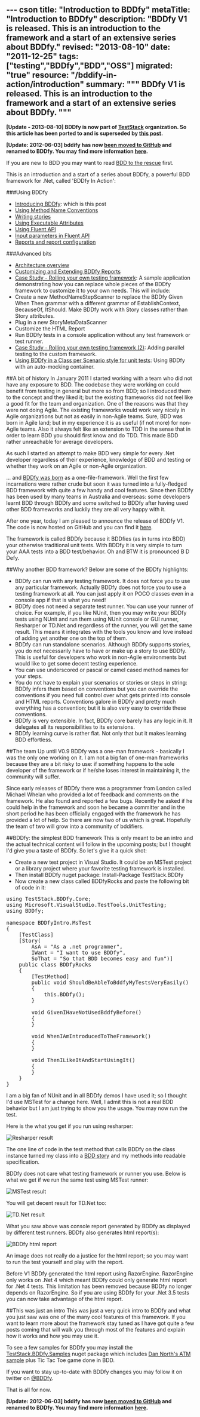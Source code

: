 --- cson
title: "Introduction to BDDfy"
metaTitle: "Introduction to BDDfy"
description: "BDDfy V1 is released. This is an introduction to the framework and a start of an extensive series about BDDfy."
revised: "2013-08-10"
date: "2011-12-25"
tags: ["testing","BDDfy","BDD","OSS"]
migrated: "true"
resource: "/bddify-in-action/introduction"
summary: """
BDDfy V1 is released. This is an introduction to the framework and a start of an extensive series about BDDfy.
"""
---
**[Update - 2013-08-10] BDDfy is now part of [TestStack](http://teststack.net) organization. So this article has been ported to and is superseded by [this post](http://docs.teststack.net/BDDfy/index.html).**

**[Update: 2012-06-03] bddify has now [been moved to GitHub][1] and renamed to BDDfy. You may find more information [here][2].**

If you are new to BDD you may want to read [BDD to the rescue][3] first.

This is an introduction and a start of a series about BDDfy, a powerful BDD framework for .Net, called 'BDDfy In Action':

###Using BDDfy
 - [Introducing BDDfy][4]: which is this post
 - [Using Method Name Conventions][5]
 - [Writing stories][6]
 - [Using Executable Attributes][7]
 - [Using Fluent API][8]
 - [Input parameters in Fluent API][9]
 - [Reports and report configuration][10]

###Advanced bits
 - [Architecture overview][11]
 - [Customizing and Extending BDDfy Reports][12]
 - [Case Study - Rolling your own testing framework][13]: A sample application demonstrating how you can replace whole pieces of the BDDfy framework to customize it to your own needs. This will include:
  - Create a new MethodNameStepScanner to replace the BDDfy Given When Then grammar with a different grammar of EstablishContext, BecauseOf, ItShould.
Make BDDfy work with Story classes rather than Story attributes.
  - Plug in a new StoryMetaDataScanner
  - Customize the HTML Report
  - Run BDDfy tests in a console application without any test framework or test runner.
 - [Case Study - Rolling your own testing framework (2)][14]: Adding parallel testing to the custom framework.
 - [Using BDDfy in a Class per Scenario style for unit tests][15]: Using BDDfy with an auto-mocking container.

##A bit of history
In January 2011 I started working with a team who did not have any exposure to BDD. The codebase they were working on could benefit from testing in general but more so from BDD; so I introduced them to the concept and they liked it; but the existing frameworks did not feel like a good fit for the team and organization. One of the reasons was that they were not doing Agile. The existing frameworks would work very nicely in Agile organizations but not as easily in non-Agile teams. Sure, BDD was born in Agile land; but in my experience it is as useful (if not more) for non-Agile teams. Also it always felt like an extension to TDD in the sense that in order to learn BDD you should first know and do TDD. This made BDD rather unreachable for average developers.

As such I started an attempt to make BDD very simple for every .Net developer regardless of their experience, knowledge of BDD and testing or whether they work on an Agile or non-Agile organization. 

... and [BDDfy was born][16] as a one-file-framework. Well the first few incarnations were rather crude but soon it was turned into a fully-fledged BDD framework with quite a few handy and cool features. Since then BDDfy has been used by many teams in Australia and overseas: some developers learnt BDD through BDDfy and some switched to BDDfy after having used other BDD frameworks and luckily they are all very happy with it. 

After one year, today I am pleased to announce the release of BDDfy V1. The code is now hosted on GitHub and you can find it [here][17].

The framework is called BDDfy because it BDDfies (as in turns into BDD) your otherwise traditional unit tests. With BDDfy it is very simple to turn your AAA tests into a BDD test/behavior. Oh and BTW it is pronounced B D Defy.

##Why another BDD framework?
Below are some of the BDDfy highlights:

 - BDDfy can run with any testing framework. It does not force you to use any particular framework. Actually BDDfy does not force you to use a testing framework at all. You can just apply it on POCO classes even in a console app if that is what you need!
 - BDDfy does not need a separate test runner. You can use your runner of choice. For example, if you like NUnit, then you may write your BDDfy tests using NUnit and run them using NUnit console or GUI runner, Resharper or TD.Net and regardless of the runner, you will get the same result. This means it integrates with the tools you know and love instead of adding yet another one on the top of them.
 - BDDfy can run standalone scenarios. Although BDDfy supports stories, you do not necessarily have to have or make up a story to use BDDfy. This is useful for developers who work in non-Agile environments but would like to get some decent testing experience.
 - You can use underscored or pascal or camel cased method names for your steps.
 - You do not have to explain your scenarios or stories or steps in string: BDDfy infers them based on conventions but you can override the conventions if you need full control over what gets printed into console and HTML reports. Conventions galore in BDDfy and pretty much everything has a convention; but it is also very easy to override these conventions.
 - BDDfy is very extensible. In fact, BDDfy core barely has any logic in it. It delegates all its responsibilities to its extensions.
 - BDDfy learning curve is rather flat. Not only that but it makes learning BDD effortless.

##The team
Up until V0.9 BDDfy was a one-man framework - basically I was the only one working on it. I am not a big fan of one-man frameworks because they are a bit risky to use: if something happens to the sole developer of the framework or if he/she loses interest in maintaining it, the community will suffer.

Since early releases of BDDfy there was a programmer from London called Michael Whelan who provided a lot of feedback and comments on the framework. He also found and reported a few bugs. Recently he asked if he could help in the framework and soon he became a committer and in the short period he has been officially engaged with the framework he has provided a lot of help. So there are now two of us which is great. Hopefully the team of two will grow into a community of bddifiers.

##BDDfy: the simplest BDD framework
This is only meant to be an intro and the actual technical content will follow in the upcoming posts; but I thought I'd give you a taste of BDDfy. So let's give it a quick shot:

 - Create a new test project in Visual Studio. It could be an MSTest project or a library project where your favorite testing framework is installed.
 - Then install BDDfy nuget package: Install-Package TestStack.BDDfy
 - Now create a new class called BDDfyRocks and paste the following bit of code in it:

<pre>
using TestStack.BDDfy.Core;
using Microsoft.VisualStudio.TestTools.UnitTesting;
using BDDfy;

namespace BDDfyIntro.MsTest
{
    [TestClass]
    [Story(
        AsA = "As a .net programmer",
        IWant = "I want to use BDDfy",
        SoThat = "So that BDD becomes easy and fun")]
    public class BDDfyRocks
    {
        [TestMethod]
        public void ShouldBeAbleToBddfyMyTestsVeryEasily()
        {
            this.BDDfy();
        }

        void GivenIHaveNotUsedBddfyBefore()
        {
        }

        void WhenIAmIntroducedToTheFramework()
        {
        }

        void ThenILikeItAndStartUsingIt()
        {
        }
    }
}
</pre>

I am a big fan of NUnit and in all BDDfy demos I have used it; so I thought I'd use MSTest for a change here. Well, I admit this is not a real BDD behavior but I am just trying to show you the usage. You may now run the test.

Here is the what you get if you run using resharper:

![Resharper result][18]

The one line of code in the test method that calls BDDfy on the class instance turned my class into a [BDD story][19] and my methods into readable specification.

BDDfy does not care what testing framework or runner you use. Below is what we get if we run the same test using MSTest runner:

![MSTest result][20]

You will get decent result for TD.Net too:

![TD.Net result][21]

What you saw above was console report generated by BDDfy as displayed by different test runners. BDDfy also generates html report(s):

![BDDfy html report][22]

An image does not really do a justice for the html report; so you may want to run the test yourself and play with the report.

Before V1 BDDfy generated the html report using RazorEngine. RazorEngine only works on .Net 4 which meant BDDfy could only generate html report for .Net 4 tests. This limitation has been removed because BDDfy no longer depends on RazorEngine. So if you are using BDDfy for your .Net 3.5 tests you can now take advantage of the html report.

##This was just an intro
This was just a very quick intro to BDDfy and what you just saw was one of the many cool features of this framework. If you want to learn more about the framework stay tuned as I have got quite a few posts coming that will walk you through most of the features and explain how it works and how you may use it.

To see a few samples for BDDfy you may install the [TestStack.BDDfy.Samples][23] nuget package which includes [Dan North's ATM sample][24] plus Tic Tac Toe game done in BDD.

If you want to stay up-to-date with BDDfy changes you may follow it on twitter on [@BDDfy][25].

That is all for now. 

**[Update: 2012-06-03] bddify has now [been moved to GitHub][26] and renamed to BDDfy. You may find more information [here][27].**


  [1]: http://teststack.github.com/TestStack.BDDfy/
  [2]: http://www.mehdi-khalili.com/bddify-moved-to-github-and-renamed-to-teststack-bddfy
  [3]: http://www.mehdi-khalili.com/bdd-to-the-rescue
  [4]: http://www.mehdi-khalili.com/bddify-in-action/introduction
  [5]: http://www.mehdi-khalili.com/bddify-in-action/method-name-conventions
  [6]: http://www.mehdi-khalili.com/bddify-in-action/story
  [7]: http://www.mehdi-khalili.com/bddify-in-action/executable-attributes
  [8]: http://www.mehdi-khalili.com/bddify-in-action/fluent-api
  [9]: http://www.mehdi-khalili.com/bddify-in-action/fluent-api-input-parameters
  [10]: http://michael-whelan.net/bddfy-in-action/bddfy-reports
  [11]: http://michael-whelan.net/bddfy-in-action/bddfy-architecture-overview
  [12]: http://michael-whelan.net/bddfy-in-action/custom-reports
  [13]: http://michael-whelan.net/bddfy-in-action/roll-your-own-testing-framework
  [14]: http://michael-whelan.net/bddfy-in-action/roll-your-own-testing-framework-2
  [15]: http://michael-whelan.net/bddfy-in-action/using-bddfy-for-unit-tests
  [16]: http://www.mehdi-khalili.com/bdd-simply-with-bddify
  [17]: https://github.com/TestStack/TestStack.BDDfy
  [18]: http://www.mehdi-khalili.com/get/blogpictures/bddify-in-action/intro/mstest-with-resharper.JPG
  [19]: http://dannorth.net/introducing-bdd/
  [20]: http://www.mehdi-khalili.com/get/blogpictures/bddify-in-action/intro/mstest-with-mstest-runner.JPG
  [21]: http://www.mehdi-khalili.com/get/blogpictures/bddify-in-action/intro/mstest-with-tdnet.JPG
  [22]: http://www.mehdi-khalili.com/get/blogpictures/bddify-in-action/intro/mstest-html-report.jpg
  [23]: http://nuget.org/packages/TestStack.BDDfy.samples
  [24]: http://dannorth.net/introducing-bdd/
  [25]: https://twitter.com/BDDfy
  [26]: http://teststack.github.com/TestStack.BDDfy/
  [27]: http://www.mehdi-khalili.com/bddify-moved-to-github-and-renamed-to-teststack-bddfy